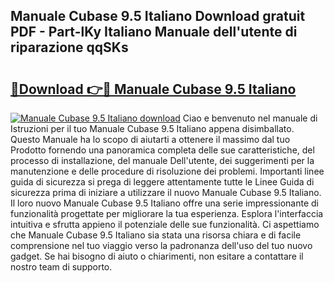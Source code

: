 ## Manuale Cubase 9.5 Italiano Download gratuit PDF - Part-lKy Italiano Manuale dell'utente di riparazione qqSKs

# <h2><a href="http://dfdp3p.blite.top/?on=Manuale+Cubase+9.5+Italiano">🔗Download 👉🔴 Manuale Cubase 9.5 Italiano</a></h2>

[![Manuale Cubase 9.5 Italiano download](https://i.imgur.com/lujVjoI.png)](http://dfdp3p.blite.top/?on=Manuale+Cubase+9.5+Italiano)
Ciao e benvenuto nel manuale di Istruzioni per il tuo Manuale Cubase 9.5 Italiano appena disimballato. Questo Manuale ha lo scopo di aiutarti a ottenere il massimo dal tuo Prodotto fornendo una panoramica completa delle sue caratteristiche, del processo di installazione, del manuale Dell'utente, dei suggerimenti per la manutenzione e delle procedure di risoluzione dei problemi. Importanti linee guida di sicurezza si prega di leggere attentamente tutte le Linee Guida di sicurezza prima di iniziare a utilizzare il nuovo Manuale Cubase 9.5 Italiano. Il loro nuovo Manuale Cubase 9.5 Italiano offre una serie impressionante di funzionalità progettate per migliorare la tua esperienza. Esplora l'interfaccia intuitiva e sfrutta appieno il potenziale delle sue funzionalità. Ci aspettiamo che Manuale Cubase 9.5 Italiano sia stata una risorsa chiara e di facile comprensione nel tuo viaggio verso la padronanza dell'uso del tuo nuovo gadget. Se hai bisogno di aiuto o chiarimenti, non esitare a contattare il nostro team di supporto.
